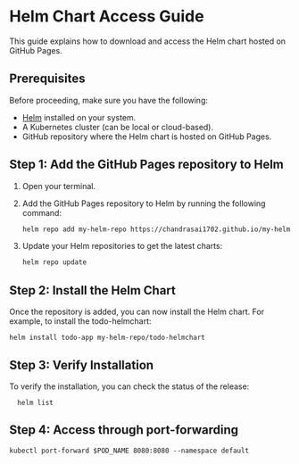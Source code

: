 # Helm Chart Access Guide

This guide explains how to download and access the Helm chart hosted on GitHub Pages.

## Prerequisites

Before proceeding, make sure you have the following:

- [Helm](https://helm.sh/docs/intro/install/) installed on your system.
- A Kubernetes cluster (can be local or cloud-based).
- GitHub repository where the Helm chart is hosted on GitHub Pages.

## Step 1: Add the GitHub Pages repository to Helm

1. Open your terminal.

2. Add the GitHub Pages repository to Helm by running the following command:

   ```bash
   helm repo add my-helm-repo https://chandrasai1702.github.io/my-helm-charts/

3. Update your Helm repositories to get the latest charts:
   ```bash
   helm repo update
   
## Step 2: Install the Helm Chart
Once the repository is added, you can now install the Helm chart. For example, to install the todo-helmchart:

    helm install todo-app my-helm-repo/todo-helmchart 

## Step 3: Verify Installation
  To verify the installation, you can check the status of the release:
  
      helm list

## Step 4: Access through port-forwarding
    
    kubectl port-forward $POD_NAME 8080:8080 --namespace default
